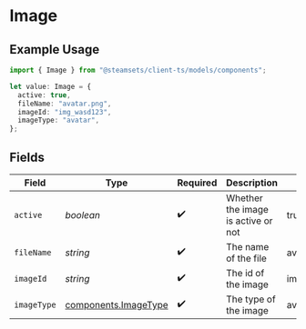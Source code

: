 # Image

## Example Usage

```typescript
import { Image } from "@steamsets/client-ts/models/components";

let value: Image = {
  active: true,
  fileName: "avatar.png",
  imageId: "img_wasd123",
  imageType: "avatar",
};
```

## Fields

| Field                                                        | Type                                                         | Required                                                     | Description                                                  | Example                                                      |
| ------------------------------------------------------------ | ------------------------------------------------------------ | ------------------------------------------------------------ | ------------------------------------------------------------ | ------------------------------------------------------------ |
| `active`                                                     | *boolean*                                                    | :heavy_check_mark:                                           | Whether the image is active or not                           | true                                                         |
| `fileName`                                                   | *string*                                                     | :heavy_check_mark:                                           | The name of the file                                         | avatar.png                                                   |
| `imageId`                                                    | *string*                                                     | :heavy_check_mark:                                           | The id of the image                                          | img_wasd123                                                  |
| `imageType`                                                  | [components.ImageType](../../models/components/imagetype.md) | :heavy_check_mark:                                           | The type of the image                                        | avatar                                                       |